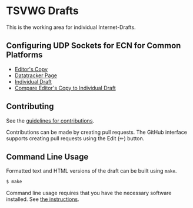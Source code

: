 # TSVWG Drafts

This is the working area for individual Internet-Drafts.

## Configuring UDP Sockets for ECN for Common Platforms

* [Editor's Copy](https://martinduke.github.io/udp-ecn/#go.draft-duke-tsvwg-udp-ecn.html)
* [Datatracker Page](https://datatracker.ietf.org/doc/draft-duke-tsvwg-udp-ecn)
* [Individual Draft](https://datatracker.ietf.org/doc/html/draft-duke-tsvwg-udp-ecn)
* [Compare Editor's Copy to Individual Draft](https://martinduke.github.io/udp-ecn/#go.draft-duke-tsvwg-udp-ecn.diff)

## Contributing

See the
[guidelines for contributions](https://github.com/martinduke/udp-ecn/blob/main/CONTRIBUTING.md).

Contributions can be made by creating pull requests.
The GitHub interface supports creating pull requests using the Edit (✏) button.


## Command Line Usage

Formatted text and HTML versions of the draft can be built using `make`.

```sh
$ make
```

Command line usage requires that you have the necessary software installed.  See
[the instructions](https://github.com/martinthomson/i-d-template/blob/main/doc/SETUP.md).

